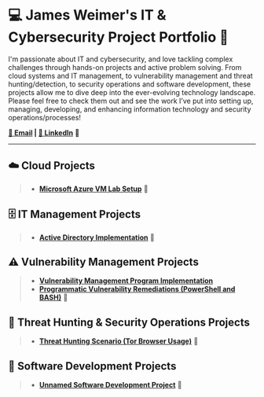 # 💻 James Weimer's IT & Cybersecurity Project Portfolio 🔐

I'm passionate about IT and cybersecurity, and love tackling complex challenges through hands-on projects and active problem solving. From cloud systems and IT management, to vulnerability management and threat hunting/detection, to security operations and software development, these projects allow me to dive deep into the ever-evolving technology landscape. Please feel free to check them out and see the work I’ve put into setting up, managing, developing, and enhancing information technology and security operations/processes!

**[📧 Email](mailto:jamesdanielweimer@gmail.com) | [🔗 LinkedIn](https://www.linkedin.com)** 🚧

<hr/>

## ☁️ Cloud Projects
> - **[Microsoft Azure VM Lab Setup](https://www.github.com)** 🚧

## 🗄️ IT Management Projects
> - **[Active Directory Implementation](https://www.github.com)** 🚧

## ⚠️ Vulnerability Management Projects
> - **[Vulnerability Management Program Implementation](https://github.com/JDWeimer/Vulnerability-Management-Implementation/)**
> - **[Programmatic Vulnerability Remediations (PowerShell and BASH)](https://www.github.com)** 🚧

## 🚨 Threat Hunting & Security Operations Projects
> - **[Threat Hunting Scenario (Tor Browser Usage)](https://github.com/JDWeimer/ThreatHuntingScenario-TOR/)** 🚧

## 💾 Software Development Projects
> - **[Unnamed Software Development Project](https://www.github.com)** 🚧
